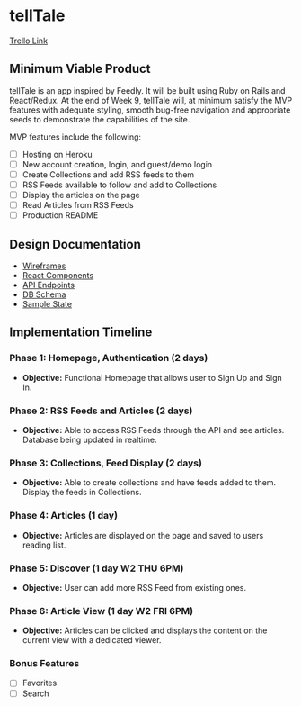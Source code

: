 # tellTale

[Trello Link](https://trello.com/b/LeRXYEBj/telltale)

## Minimum Viable Product

tellTale is an app inspired by Feedly. It will be built using Ruby on Rails and React/Redux. At the end of Week 9, tellTale will, at minimum satisfy the MVP features with adequate styling, smooth bug-free navigation and appropriate seeds to demonstrate the capabilities of the site.



MVP features include the following:

- [ ] Hosting on Heroku
- [ ] New account creation, login, and guest/demo login
- [ ] Create Collections and add RSS feeds to them
- [ ] RSS Feeds available to follow and add to Collections
- [ ] Display the articles on the page
- [ ] Read Articles from RSS Feeds
- [ ] Production README

## Design Documentation
* [Wireframes][wireframes]
* [React Components][components]
* [API Endpoints][api-endpoints]
* [DB Schema][schema]
* [Sample State][sample-state]

[wireframes]: /docs/wireframes
[components]: /docs/component-hierarchy.md
[sample-state]: /docs/sample-state.md
[api-endpoints]: /docs/api-endpoints.md
[schema]: /docs/schema.md

## Implementation Timeline

### Phase 1: Homepage, Authentication (2 days)
  - **Objective:** Functional Homepage that allows user to Sign Up and Sign In.
### Phase 2: RSS Feeds and Articles (2 days)
  - **Objective:** Able to access RSS Feeds through the API and see articles. Database being updated in realtime.
### Phase 3: Collections, Feed Display (2 days)
  - **Objective:** Able to create collections and have feeds added to them. Display the feeds in Collections.
### Phase 4: Articles (1 day)
  - **Objective:** Articles are displayed on the page and saved to users reading list.
### Phase 5: Discover (1 day W2 THU 6PM)
  - **Objective:** User can add more RSS Feed from existing ones.
### Phase 6: Article View (1 day W2 FRI 6PM)
  - **Objective:** Articles can be clicked and displays the content on the current view with a dedicated viewer.

### Bonus Features

- [ ] Favorites
- [ ] Search
